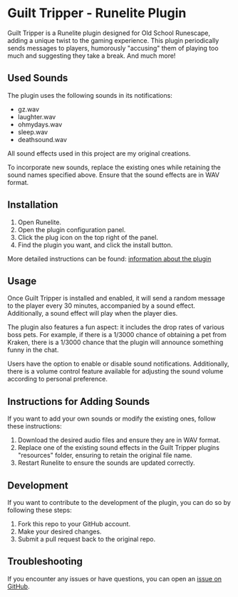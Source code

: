 # Guilt Tripper - Runelite Plugin

Guilt Tripper is a Runelite plugin designed for Old School Runescape, adding a unique twist to the gaming experience. This plugin periodically sends messages to players, humorously "accusing" them of playing too much and suggesting they take a break. And much more!

## Used Sounds

The plugin uses the following sounds in its notifications:

- gz.wav
- laughter.wav
- ohmydays.wav
- sleep.wav
- deathsound.wav

All sound effects used in this project are my original creations.

To incorporate new sounds, replace the existing ones while retaining the sound names specified above. Ensure that the sound effects are in WAV format.

## Installation

1. Open Runelite.
2. Open the plugin configuration panel.
3. Click the plug icon on the top right of the panel.
4. Find the plugin you want, and click the install button.

More detailed instructions can be found: [information about the plugin](https://github.com/runelite/runelite/wiki/Information-about-the-Plugin-Hub)

## Usage

Once Guilt Tripper is installed and enabled, it will send a random message to the player every 30 minutes, accompanied by a sound effect. Additionally, a sound effect will play when the player dies.

The plugin also features a fun aspect: it includes the drop rates of various boss pets. For example, if there is a 1/3000 chance of obtaining a pet from Kraken, there is a 1/3000 chance that the plugin will announce something funny in the chat.

Users have the option to enable or disable sound notifications. Additionally, there is a volume control feature available for adjusting the sound volume according to personal preference.

## Instructions for Adding Sounds

If you want to add your own sounds or modify the existing ones, follow these instructions:

1. Download the desired audio files and ensure they are in WAV format.
2. Replace one of the existing sound effects in the Guilt Tripper plugins "resources" folder, ensuring to retain the original file name.
3. Restart Runelite to ensure the sounds are updated correctly.

## Development

If you want to contribute to the development of the plugin, you can do so by following these steps:

1. Fork this repo to your GitHub account.
2. Make your desired changes.
3. Submit a pull request back to the original repo.

## Troubleshooting

If you encounter any issues or have questions, you can open an [issue on GitHub](https://github.com/Kimpulla/guilt-tripper/issues).
